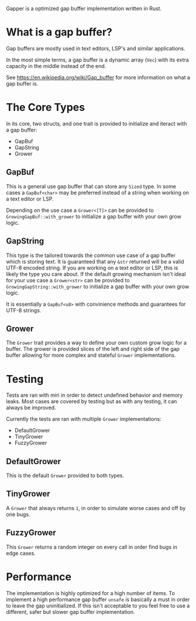 Gapper is a optimized gap buffer implementation written in Rust.

# What is a gap buffer?

Gap buffers are mostly used in text editors, LSP's and similar applications.

In the most simple terms, a gap buffer is a dynamic array (`Vec`) with its extra capacity in the middle instead of the end.

See https://en.wikipedia.org/wiki/Gap_buffer for more information on what a gap buffer is.

# The Core Types

In its core, two structs, and one trait is provided to initialize and iteract with a gap buffer:
- GapBuf
- GapString
- Grower

## GapBuf
This is a general use gap buffer that can store any `Sized` type. In some cases a `GapBuf<char>` may be preferred instead of a string
when working on a text editor or LSP.

Depending on the use case a `Grower<[T]>` can be provided to `GrowingGapBuf::with_grower` to initialize a gap buffer with your own
grow logic.

## GapString
This type is the tailored towards the common use case of a gap buffer which is storing text. 
It is guaranteed that any `&str` returned will be a valid UTF-8 encoded string. If you are working on a text editor or LSP, 
this is likely the type you care about. If the default growing mechanism isn't ideal for your use case a `Grower<str>` can be provided
to `GrowingGapString::with_grower` to initialize a gap buffer with your own grow logic.

It is essentially a `GapBuf<u8>` with convinience methods and guarantees for UTF-8 strings.

## Grower
The `Grower` trait provides a way to define your own custom grow logic for a buffer. The grower is provided slices of the left and right
side of the gap buffer allowing for more complex and stateful `Grower` implementations.

# Testing
Tests are ran with miri in order to detect undefined behavior and memory leaks. 
Most cases are covered by testing but as with any testing, it can always be improved.

Currently the tests are ran with multiple `Grower` implementations:
- DefaultGrower
- TinyGrower
- FuzzyGrower

## DefaultGrower
This is the default `Grower` provided to both types.

## TinyGrower
A `Grower` that always returns `1`, in order to simulate worse cases and off by one bugs.

## FuzzyGrower
This `Grower` returns a random integer on every call in order find bugs in edge cases.

# Performance
The implementation is highly optimized for a high number of items. To implement a high performance gap buffer `unsafe` is
basically a must in order to leave the gap uninitialized. If this isn't acceptable to you feel free to use a different, 
safer but slower gap buffer implementation.
